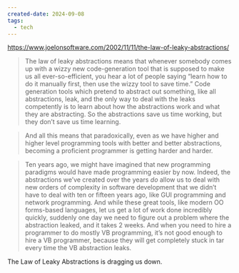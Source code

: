 ```yaml
---
created-date: 2024-09-08
tags:
  - tech
---
```


https://www.joelonsoftware.com/2002/11/11/the-law-of-leaky-abstractions/



>The law of leaky abstractions means that whenever somebody comes up with a wizzy new code-generation tool that is supposed to make us all ever-so-efficient, you hear a lot of people saying “learn how to do it manually first, then use the wizzy tool to save time.” Code generation tools which pretend to abstract out something, like all abstractions, leak, and the only way to deal with the leaks competently is to learn about how the abstractions work and what they are abstracting. So the abstractions save us time working, but they don’t save us time learning.

>And all this means that paradoxically, even as we have higher and higher level programming tools with better and better abstractions, becoming a proficient programmer is getting harder and harder.



> Ten years ago, we might have imagined that new programming paradigms would have made programming easier by now. Indeed, the abstractions we’ve created over the years _do_ allow us to deal with new orders of complexity in software development that we didn’t have to deal with ten or fifteen years ago, like GUI programming and network programming. And while these great tools, like modern OO forms-based languages, let us get a lot of work done incredibly quickly, suddenly one day we need to figure out a problem where the abstraction leaked, and it takes 2 weeks. And when you need to hire a programmer to do mostly VB programming, it’s not good enough to hire a VB programmer, because they will get completely stuck in tar every time the VB abstraction leaks.

The Law of Leaky Abstractions is dragging us down.